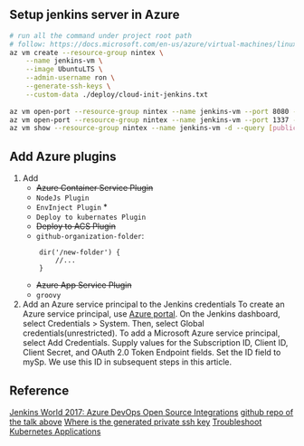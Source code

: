 
## Setup jenkins server in Azure
```bash
# run all the command under project root path
# follow: https://docs.microsoft.com/en-us/azure/virtual-machines/linux/tutorial-jenkins-github-docker-cicd
az vm create --resource-group nintex \
    --name jenkins-vm \
    --image UbuntuLTS \
    --admin-username ron \
    --generate-ssh-keys \
    --custom-data ./deploy/cloud-init-jenkins.txt
    
az vm open-port --resource-group nintex --name jenkins-vm --port 8080 --priority 1001
az vm open-port --resource-group nintex --name jenkins-vm --port 1337 --priority 1002
az vm show --resource-group nintex --name jenkins-vm -d --query [publicIps] --o tsv # return 52.250.122.107
```

## Add Azure plugins
1. Add 
	* ~~Azure Container Service Plugin~~ 
	* `NodeJs Plugin` 
	* `EnvInject Plugin` *
	* `Deploy to kubernates Plugin` 
	* ~~Deploy to ACS Plugin~~
	* `github-organization-folder`: 
	```
		dir('/new-folder') {
			//...
		}
	```
	* ~~Azure App Service Plugin~~
	* `groovy`
2. Add an Azure service principal to the Jenkins credentials
To create an Azure service principal, use [Azure portal](https://docs.microsoft.com/en-us/azure/azure-resource-manager/resource-group-create-service-principal-portal).
On the Jenkins dashboard, select Credentials > System. Then, select Global credentials(unrestricted).
To add a Microsoft Azure service principal, select Add Credentials. Supply values for the Subscription ID, Client ID, Client Secret, and OAuth 2.0 Token Endpoint fields. Set the ID field to mySp. We use this ID in subsequent steps in this article.


## Reference
[Jenkins World 2017: Azure DevOps Open Source Integrations](https://www.youtube.com/watch?v=buQNF1sekq8)
[github repo of the talk above](https://github.com/azure-devops/movie-db-java-on-azure)
[Where is the generated private ssh key](https://stackoverflow.com/questions/44395863/azure-kubernetes-private-key-location)
[Troubleshoot Kubernetes Applications](https://kubernetes.io/docs/tasks/debug-application-cluster/debug-application/)
